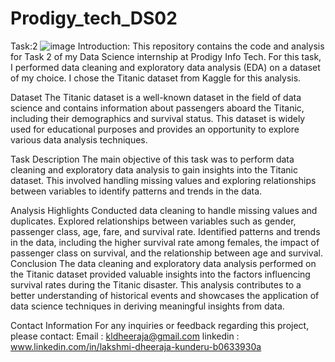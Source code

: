 # Prodigy_tech_DS02
Task:2 
 ![image](https://github.com/Dheerajak05/Prodigy_tech_DS02/assets/170223467/4a4b0101-3235-4ac2-9640-1db80f0b2a61)
Introduction: This repository contains the code and analysis for Task 2 of my Data Science internship at Prodigy Info Tech. For this task, I performed data cleaning and exploratory data analysis (EDA) on a dataset of my choice. I chose the Titanic dataset from Kaggle for this analysis.

Dataset The Titanic dataset is a well-known dataset in the field of data science and contains information about passengers aboard the Titanic, including their demographics and survival status. This dataset is widely used for educational purposes and provides an opportunity to explore various data analysis techniques.

Task Description The main objective of this task was to perform data cleaning and exploratory data analysis to gain insights into the Titanic dataset. This involved handling missing values and exploring relationships between variables to identify patterns and trends in the data.

Analysis Highlights Conducted data cleaning to handle missing values and duplicates. Explored relationships between variables such as gender, passenger class, age, fare, and survival rate. Identified patterns and trends in the data, including the higher survival rate among females, the impact of passenger class on survival, and the relationship between age and survival. Conclusion The data cleaning and exploratory data analysis performed on the Titanic dataset provided valuable insights into the factors influencing survival rates during the Titanic disaster. This analysis contributes to a better understanding of historical events and showcases the application of data science techniques in deriving meaningful insights from data.

Contact Information For any inquiries or feedback regarding this project, please contact: Email : kldheeraja@gmail.com linkedin :  www.linkedin.com/in/lakshmi-dheeraja-kunderu-b0633930a

